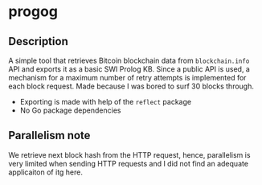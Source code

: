 # progog

## Description

A simple tool that retrieves Bitcoin blockchain data from `blockchain.info` API and exports it as a basic SWI Prolog KB. Since a public API is used, a mechanism for a maximum number of retry attempts is implemented for each block request. Made because I was bored to surf 30 blocks through.

* Exporting is made with help of the `reflect` package
* No Go package dependencies

## Parallelism note

We retrieve next block hash from the HTTP request, hence, parallelism is very limited when sending HTTP requests and I did not find an adequate applicaiton of itg here.